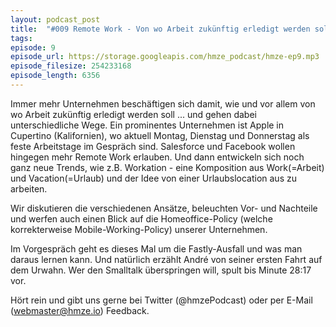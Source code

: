 ```yaml
---
layout: podcast_post
title:  "#009 Remote Work - Von wo Arbeit zukünftig erledigt werden soll"
tags:
episode: 9
episode_url: https://storage.googleapis.com/hmze_podcast/hmze-ep9.mp3
episode_filesize: 254233168
episode_length: 6356
---
```


Immer mehr Unternehmen beschäftigen sich damit, wie und vor allem von wo Arbeit zukünftig erledigt werden soll ... und gehen dabei unterschiedliche Wege. Ein prominentes Unternehmen ist Apple in Cupertino (Kalifornien), wo aktuell Montag, Dienstag und Donnerstag als feste Arbeitstage im Gespräch sind. Salesforce und Facebook wollen hingegen mehr Remote Work erlauben. Und dann entwickeln sich noch ganz neue Trends, wie z.B. Workation - eine Komposition aus Work(=Arbeit) und Vacation(=Urlaub) und der Idee von einer Urlaubslocation aus zu arbeiten.

Wir diskutieren die verschiedenen Ansätze, beleuchten Vor- und Nachteile und werfen auch einen Blick auf die Homeoffice-Policy (welche korrekterweise Mobile-Working-Policy) unserer Unternehmen.

Im Vorgespräch geht es dieses Mal um die Fastly-Ausfall und was man daraus lernen kann. Und natürlich erzählt André von seiner ersten Fahrt auf dem Urwahn. Wer den Smalltalk überspringen will, spult bis Minute 28:17 vor.

Hört rein und gibt uns gerne bei Twitter (@hmzePodcast) oder per E-Mail (webmaster@hmze.io) Feedback.